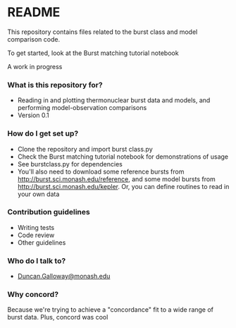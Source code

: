 # README #

This repository contains files related to the burst class and model comparison code.

To get started, look at the Burst matching tutorial notebook

A work in progress

### What is this repository for? ###

* Reading in and plotting thermonuclear burst data and models, and performing model-observation comparisons
* Version 0.1

### How do I get set up? ###

* Clone the repository and import burst class.py
* Check the Burst matching tutorial notebook for demonstrations of usage
* See burstclass.py for dependencies
* You'll also need to download some reference bursts from http://burst.sci.monash.edu/reference, and some model bursts from http://burst.sci.monash.edu/kepler. Or, you can define routines to read in your own data

### Contribution guidelines ###

* Writing tests
* Code review
* Other guidelines

### Who do I talk to? ###

* Duncan.Galloway@monash.edu

### Why concord? ###

Because we're trying to achieve a "concordance" fit to a wide range of burst data. Plus, concord was cool
